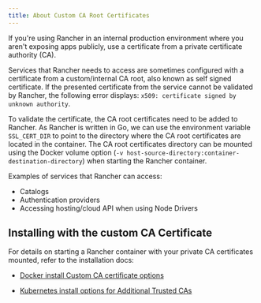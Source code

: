 ```yaml
---
title: About Custom CA Root Certificates
---
```


<head>
  <link rel="canonical" href="https://ranchermanager.docs.rancher.com/getting-started/installation-and-upgrade/resources/custom-ca-root-certificates"/>
</head>

If you're using Rancher in an internal production environment where you aren't exposing apps publicly, use a certificate from a private certificate authority (CA).

Services that Rancher needs to access are sometimes configured with a certificate from a custom/internal CA root, also known as self signed certificate. If the presented certificate from the service cannot be validated by Rancher, the following error displays: `x509: certificate signed by unknown authority`.

To validate the certificate, the CA root certificates need to be added to Rancher. As Rancher is written in Go, we can use the environment variable `SSL_CERT_DIR` to point to the directory where the CA root certificates are located in the container. The CA root certificates directory can be mounted using the Docker volume option (`-v host-source-directory:container-destination-directory`) when starting the Rancher container.

Examples of services that Rancher can access:

- Catalogs
- Authentication providers
- Accessing hosting/cloud API when using Node Drivers

## Installing with the custom CA Certificate

For details on starting a Rancher container with your private CA certificates mounted, refer to the installation docs:

- [Docker install Custom CA certificate options](../../../docs/reference-guides/single-node-rancher-in-docker/advanced-options.md#custom-ca-certificate)

- [Kubernetes install options for Additional Trusted CAs](../installation-references/helm-chart-options.md#additional-trusted-cas)

